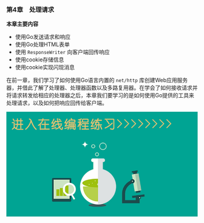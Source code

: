 ### 第4章　处理请求

**本章主要内容**

+ 使用Go发送请求和响应
+ 使用Go处理HTML表单
+ 使用 `ResponseWriter` 向客户端回传响应
+ 使用cookie存储信息
+ 使用cookie实现闪现消息

在前一章，我们学习了如何使用Go语言内置的 `net/http` 库创建Web应用服务器，并借此了解了处理器、处理器函数以及多路复用器。在学会了如何接收请求并将请求转发给相应的处理器之后，本章我们要学习的是如何使用Go提供的工具来处理请求，以及如何把响应回传给客户端。

![20210313D93F470A.jpg](../images/20210313D93F470A.jpg)
